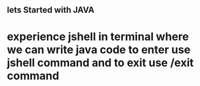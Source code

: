 ## lets Started with JAVA

# experience jshell in terminal where we can write java code to enter use jshell command and to exit use /exit command

